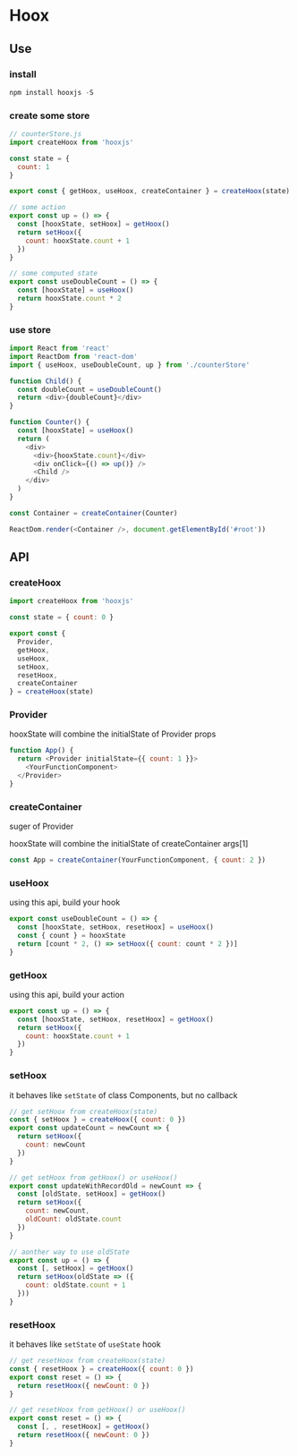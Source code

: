 # Hoox

## Use

### install

```javascript
npm install hooxjs -S
```

### create some store

```javascript
// counterStore.js
import createHoox from 'hooxjs'

const state = {
  count: 1
}

export const { getHoox, useHoox, createContainer } = createHoox(state)

// some action
export const up = () => {
  const [hooxState, setHoox] = getHoox()
  return setHoox({
    count: hooxState.count + 1
  })
}

// some computed state
export const useDoubleCount = () => {
  const [hooxState] = useHoox()
  return hooxState.count * 2
}
```

### use store

```javascript
import React from 'react'
import ReactDom from 'react-dom'
import { useHoox, useDoubleCount, up } from './counterStore'

function Child() {
  const doubleCount = useDoubleCount()
  return <div>{doubleCount}</div>
}

function Counter() {
  const [hooxState] = useHoox()
  return (
    <div>
      <div>{hooxState.count}</div>
      <div onClick={() => up()} />
      <Child />
    </div>
  )
}

const Container = createContainer(Counter)

ReactDom.render(<Container />, document.getElementById('#root'))
```

## API

### createHoox

```javascript
import createHoox from 'hooxjs'

const state = { count: 0 }

export const {
  Provider,
  getHoox,
  useHoox,
  setHoox,
  resetHoox,
  createContainer
} = createHoox(state)
```

### Provider

hooxState will combine the initialState of Provider props

```javascript
function App() {
  return <Provider initialState={{ count: 1 }}>
    <YourFunctionComponent>
  </Provider>
}
```

### createContainer

suger of Provider

hooxState will combine the initialState of createContainer args[1]

```javascript
const App = createContainer(YourFunctionComponent, { count: 2 })
```

### useHoox

using this api, build your hook

```javascript
export const useDoubleCount = () => {
  const [hooxState, setHoox, resetHoox] = useHoox()
  const { count } = hooxState
  return [count * 2, () => setHoox({ count: count * 2 })]
}
```

### getHoox

using this api, build your action

```javascript
export const up = () => {
  const [hooxState, setHoox, resetHoox] = getHoox()
  return setHoox({
    count: hooxState.count + 1
  })
}
```

### setHoox

it behaves like `setState` of class Components, but no callback

```javascript
// get setHoox from createHoox(state)
const { setHoox } = createHoox({ count: 0 })
export const updateCount = newCount => {
  return setHoox({
    count: newCount
  })
}
```

```javascript
// get setHoox from getHoox() or useHoox()
export const updateWithRecordOld = newCount => {
  const [oldState, setHoox] = getHoox()
  return setHoox({
    count: newCount,
    oldCount: oldState.count
  })
}
```

```javascript
// aonther way to use oldState
export const up = () => {
  const [, setHoox] = getHoox()
  return setHoox(oldState => ({
    count: oldState.count + 1
  }))
}
```

### resetHoox

it behaves like `setState` of `useState` hook

```javascript
// get resetHoox from createHoox(state)
const { resetHoox } = createHoox({ count: 0 })
export const reset = () => {
  return resetHoox({ newCount: 0 })
}
```

```javascript
// get resetHoox from getHoox() or useHoox()
export const reset = () => {
  const [, , resetHoox] = getHoox()
  return resetHoox({ newCount: 0 })
}
```
